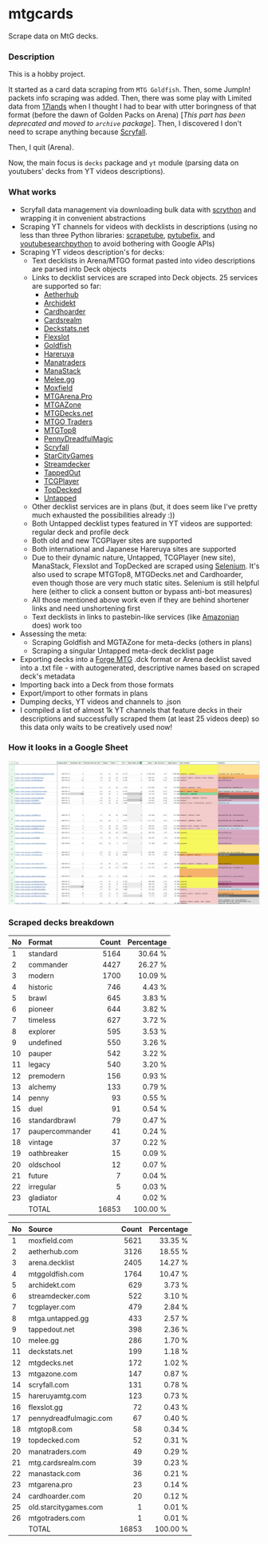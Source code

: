 # mtgcards
Scrape data on MtG decks.

### Description

This is a hobby project.

It started as a card data scraping from `MTG Goldfish`. Then, some JumpIn! packets info scraping 
was added. Then, there was some play with Limited data from [17lands](https://www.17lands.com) when 
I thought I had to bear with utter boringness of that format (before the dawn of Golden Packs on 
Arena) [_This part has been deprecated and moved to `archive` package_]. Then, I discovered I 
don't need to scrape anything because [Scryfall](https://scryfall.com).

Then, I quit (Arena).

Now, the main focus is `decks` package and `yt` module (parsing data on youtubers' decks from YT videos 
descriptions).

### What works

* Scryfall data management via downloading bulk data with 
  [scrython](https://github.com/NandaScott/Scrython) and wrapping it in convenient abstractions
* Scraping YT channels for videos with decklists in descriptions (using no less than three Python 
  libraries: [scrapetube](https://github.com/dermasmid/scrapetube), 
  [pytubefix](https://github.com/JuanBindez/pytubefix), and 
  [youtubesearchpython](https://github.com/alexmercerind/youtube-search-python) to avoid bothering 
  with Google APIs)
* Scraping YT videos description's for decks:    
    * Text decklists in Arena/MTGO format pasted into video descriptions are parsed into Deck objects
    * Links to decklist services are scraped into Deck objects. 25 services are supported so far:
        * [Aetherhub](https://aetherhub.com)
        * [Archidekt](https://archidekt.com)
        * [Cardhoarder](https://www.cardhoarder.com)
        * [Cardsrealm](https://mtg.cardsrealm.com/en-us/)
        * [Deckstats.net](https://deckstats.net)
        * [Flexslot](https://flexslot.gg)
        * [Goldfish](https://www.mtggoldfish.com)
        * [Hareruya](https://www.hareruyamtg.com/en/)
        * [Manatraders](https://www.manatraders.com)
        * [ManaStack](https://manastack.com/home)
        * [Melee.gg](https://melee.gg)
        * [Moxfield](https://www.moxfield.com)
        * [MTGArena.Pro](https://mtgarena.pro)
        * [MTGAZone](https://mtgazone.com)
        * [MTGDecks.net](https://mtgdecks.net)
        * [MTGO Traders](https://www.mtgotraders.com/store/index.html)
        * [MTGTop8](https://mtgtop8.com/index)
        * [PennyDreadfulMagic](https://pennydreadfulmagic.com)
        * [Scryfall](https://scryfall.com)
        * [StarCityGames](https://starcitygames.com)
        * [Streamdecker](https://www.streamdecker.com/landing)
        * [TappedOut](https://tappedout.net)
        * [TCGPlayer](https://infinite.tcgplayer.com)
        * [TopDecked](https://www.topdecked.com)
        * [Untapped](https://mtga.untapped.gg) 
    * Other decklist services are in plans (but, it does seem like I've pretty much exhausted the 
      possibilities already :))
    * Both Untapped decklist types featured in YT videos are supported: regular deck and profile deck
    * Both old and new TCGPlayer sites are supported
    * Both international and Japanese Hareruya sites are supported 
    * Due to their dynamic nature, Untapped, TCGPlayer (new site), ManaStack, Flexslot and TopDecked 
      are scraped using [Selenium](https://github.com/SeleniumHQ/Selenium). It's also used to scrape MTGTop8, MTGDecks.net and 
      Cardhoarder, even though those are very much static sites. Selenium is still helpful here 
      (either to click a consent button or bypass anti-bot measures)
    * All those mentioned above work even if they are behind shortener links and need unshortening first
    * Text decklists in links to pastebin-like services (like [Amazonian](https://www.youtube.com/@Amazonian) does) work too
* Assessing the meta:
    * Scraping Goldfish and MGTAZone for meta-decks (others in plans)
    * Scraping a singular Untapped meta-deck decklist page
* Exporting decks into a [Forge MTG](https://github.com/Card-Forge/forge) .dck format or Arena 
  decklist saved into a .txt file - with autogenerated, descriptive names based on scraped deck's 
  metadata
* Importing back into a Deck from those formats
* Export/import to other formats in plans
* Dumping decks, YT videos and channels to .json
* I compiled a list of almost 1k YT channels that feature decks in their descriptions and successfully 
  scraped them (at least 25 videos deep) so this data only waits to be creatively used now!

### How it looks in a Google Sheet
![Most popular channels](assets/channels.jpg)

### Scraped decks breakdown
| No | Format | Count | Percentage |
|:---|:-----|------:|-----------:|
| 1  | standard        | 5164 |    30.64 % |
| 2  | commander       | 4427 |    26.27 % |
| 3  | modern          | 1700 |    10.09 % |
| 4  | historic        |  746 |     4.43 % |
| 5  | brawl           |  645 |     3.83 % |
| 6  | pioneer         |  644 |     3.82 % |
| 7  | timeless        |  627 |     3.72 % |
| 8  | explorer        |  595 |     3.53 % |
| 9  | undefined       |  550 |     3.26 % |
| 10 | pauper          |  542 |     3.22 % |
| 11 | legacy          |  540 |     3.20 % |
| 12 | premodern       |  156 |     0.93 % |
| 13 | alchemy         |  133 |     0.79 % |
| 14 | penny           |   93 |     0.55 % |
| 15 | duel            |   91 |     0.54 % |
| 16 | standardbrawl   |   79 |     0.47 % |
| 17 | paupercommander |   41 |     0.24 % |
| 18 | vintage         |   37 |     0.22 % |
| 19 | oathbreaker     |   15 |     0.09 % |
| 20 | oldschool       |   12 |     0.07 % |
| 21 | future          |    7 |     0.04 % |
| 22 | irregular       |    5 |     0.03 % |
| 23 | gladiator       |    4 |     0.02 % |
|  | TOTAL           | 16853 | 100.00 %|

| No | Source | Count | Percentage |
|:---|:-----|------:|-----------:|
| 1  | moxfield.com           | 5621 |    33.35 % |
| 2  | aetherhub.com          | 3126 |    18.55 % |
| 3  | arena.decklist         | 2405 |    14.27 % |
| 4  | mtggoldfish.com        | 1764 |    10.47 % |
| 5  | archidekt.com          |  629 |     3.73 % |
| 6  | streamdecker.com       |  522 |     3.10 % |
| 7  | tcgplayer.com          |  479 |     2.84 % |
| 8  | mtga.untapped.gg       |  433 |     2.57 % |
| 9  | tappedout.net          |  398 |     2.36 % |
| 10 | melee.gg               |  286 |     1.70 % |
| 11 | deckstats.net          |  199 |     1.18 % |
| 12 | mtgdecks.net           |  172 |     1.02 % |
| 13 | mtgazone.com           |  147 |     0.87 % |
| 14 | scryfall.com           |  131 |     0.78 % |
| 15 | hareruyamtg.com        |  123 |     0.73 % |
| 16 | flexslot.gg            |   72 |     0.43 % |
| 17 | pennydreadfulmagic.com |   67 |     0.40 % |
| 18 | mtgtop8.com            |   58 |     0.34 % |
| 19 | topdecked.com          |   52 |     0.31 % |
| 20 | manatraders.com        |   49 |     0.29 % |
| 21 | mtg.cardsrealm.com     |   39 |     0.23 % |
| 22 | manastack.com          |   36 |     0.21 % |
| 23 | mtgarena.pro           |   23 |     0.14 % |
| 24 | cardhoarder.com        |   20 |     0.12 % |
| 25 | old.starcitygames.com  |    1 |     0.01 % |
| 26 | mtgotraders.com        |    1 |     0.01 % |
|  | TOTAL                  | 16853 | 100.00 %|
